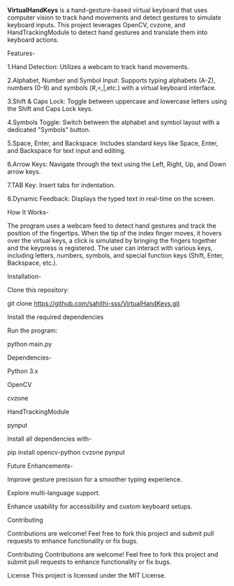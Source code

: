 **VirtualHandKeys** is a hand-gesture-based virtual keyboard that uses computer vision to track hand movements and detect gestures to simulate keyboard inputs.
This project leverages OpenCV, cvzone, and HandTrackingModule to detect hand gestures and translate them into keyboard actions.

Features-

  1.Hand Detection: Utilizes a webcam to track hand movements.
  
  2.Alphabet, Number and Symbol Input: Supports typing alphabets (A-Z), numbers (0-9) and symbols (#,<,|,etc.) with a virtual keyboard interface.
  
  3.Shift & Caps Lock: Toggle between uppercase and lowercase letters using the Shift and Caps Lock keys.
  
  4.Symbols Toggle: Switch between the alphabet and symbol layout with a dedicated "Symbols" button.
  
  5.Space, Enter, and Backspace: Includes standard keys like Space, Enter, and Backspace for text input and editing.
  
  6.Arrow Keys: Navigate through the text using the Left, Right, Up, and Down arrow keys.
  
  7.TAB Key: Insert tabs for indentation.
  
  8.Dynamic Feedback: Displays the typed text in real-time on the screen.
  
How It Works-

The program uses a webcam feed to detect hand gestures and track the position of the fingertips. When the tip of the index finger moves, it hovers over the virtual keys, a click is simulated by bringing the fingers together and the keypress is registered. The user can interact with various keys, including letters, numbers, symbols, and special function keys (Shift, Enter, Backspace, etc.).

Installation-

Clone this repository:

git clone https://github.com/sahithi-sss/VirtualHandKeys.git

Install the required dependencies

Run the program:

python main.py

Dependencies-

Python 3.x

OpenCV

cvzone

HandTrackingModule

pynput

Install all dependencies with-

pip install opencv-python cvzone pynput

Future Enhancements-

Improve gesture precision for a smoother typing experience.

Explore multi-language support.

Enhance usability for accessibility and custom keyboard setups.

Contributing

Contributions are welcome! Feel free to fork this project and submit pull requests to enhance functionality or fix bugs.



Contributing
Contributions are welcome! Feel free to fork this project and submit pull requests to enhance functionality or fix bugs.

License
This project is licensed under the MIT License.
